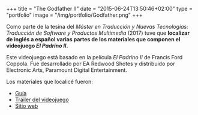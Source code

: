 +++
title = "The Godfather II"
date = "2015-06-24T13:50:46+02:00"
type = "portfolio"
image = "/img/portfolio/Godfather.png"
+++

Como parte de la tesina del *Máster en Traducción y Nuevas Tecnologías: Traducción de Software y Productos Multimedia* (2017) tuve que **localizar de inglés a español varias partes de los materiales que componen el videojuego *El Padrino II*.**

Este videojuego está basado en la película *El Padrino II* de Francis Ford Coppola. Fue desarrollado por EA Redwood Shotes y distribuido por Electronic Arts, Paramount Digital Entertainment.

Los materiales que localicé fueron:

* [Guía](/docs/Guide.pdf)
* [Tráiler del videojuego](https://youtu.be/VdxgUg_Pdco)
* [Sitio web](/docs/TheGodfather/www.ea.com/the-godfather-2.html)
